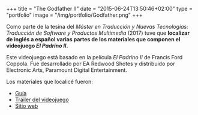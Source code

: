 +++
title = "The Godfather II"
date = "2015-06-24T13:50:46+02:00"
type = "portfolio"
image = "/img/portfolio/Godfather.png"
+++

Como parte de la tesina del *Máster en Traducción y Nuevas Tecnologías: Traducción de Software y Productos Multimedia* (2017) tuve que **localizar de inglés a español varias partes de los materiales que componen el videojuego *El Padrino II*.**

Este videojuego está basado en la película *El Padrino II* de Francis Ford Coppola. Fue desarrollado por EA Redwood Shotes y distribuido por Electronic Arts, Paramount Digital Entertainment.

Los materiales que localicé fueron:

* [Guía](/docs/Guide.pdf)
* [Tráiler del videojuego](https://youtu.be/VdxgUg_Pdco)
* [Sitio web](/docs/TheGodfather/www.ea.com/the-godfather-2.html)
